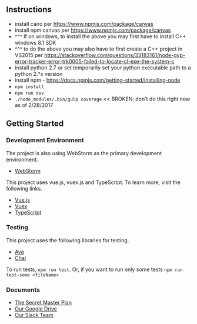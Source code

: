 ## Instructions

- install cairo per https://www.npmjs.com/package/canvas
- install npm canvas per https://www.npmjs.com/package/canvas
- ^^^ If on windows, to install the above you may first have to install C++ windows 8.1 SDK
- ^^^ to do the above you may also have to first create a C++ project in VS2015 per https://stackoverflow.com/questions/33183161/node-gyp-error-tracker-error-trk0005-failed-to-locate-cl-exe-the-system-c
- install python 2.7 or set temporarily set your python executable path to a python 2.*x version
- install npm - https://docs.npmjs.com/getting-started/installing-node
- `npm install`
- `npm run dev`
- `./node_modules/.bin/gulp coverage` << BROKEN: don't do this right now as of 2/28/2017

## Getting Started

### Development Environment

The project is also using WebStorm as the primary development environment.
- [WebStorm](https://www.jetbrains.com/webstorm/)

This project uses vue.js, vuex.js and TypeScript. To learn more, visit the
following links.
- [Vue.js](https://vuejs.org/)
- [Vuex](https://vuex.vuejs.org/en/)
- [TypeScript](https://www.typescriptlang.org/)

### Testing

This project uses the following libraries for testing.
- [Ava](https://github.com/andywer/ava-ts)
- [Chai](http://www.chaijs.com/)

To run tests, `npm run test`.
Or, if you want to run only some tests `npm run test-some <fileName>`



### Documents
- [The Secret Master Plan](http://branches-app.com/theplan)
- [Our Google Drive](https://drive.google.com/drive/folders/0B2TCJxQ4w3a8aE9tVFg1YWJJb1E?usp=sharing)
- [Our Slack Team](https://branches-app.slack.com)

